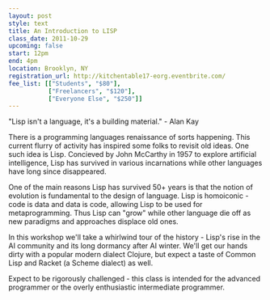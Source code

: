```yaml
---
layout: post
style: text
title: An Introduction to LISP
class_date: 2011-10-29
upcoming: false
start: 12pm
end: 4pm
location: Brooklyn, NY
registration_url: http://kitchentable17-eorg.eventbrite.com/
fee_list: [["Students", "$80"],
           ["Freelancers", "$120"],
           ["Everyone Else", "$250"]]
---
```

"Lisp isn't a language, it's a building material." - Alan Kay

There is a programming languages renaissance of sorts happening. This
current flurry of activity has inspired some folks to revisit old
ideas. One such idea is Lisp. Concieved by John McCarthy in 1957 to
explore artificial intelligence, Lisp has survived in various
incarnations while other languages have long since disappeared.

One of the main reasons Lisp has survived 50+ years is that the notion
of evolution is fundamental to the design of language. Lisp is
homoiconic - code is data and data is code, allowing Lisp to be used for
metaprogramming. Thus Lisp can "grow" while other language die off as
new paradigms and approaches displace old ones.

In this workshop we'll take a whirlwind tour of the history - Lisp's
rise in the AI community and its long dormancy after AI winter. We'll
get our hands dirty with a popular modern dialect Clojure, but expect
a taste of Common Lisp and Racket (a Scheme dialect) as well.

Expect to be rigorously challenged - this class is intended for the
advanced programmer or the overly enthusiastic intermediate
programmer.
